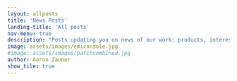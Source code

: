 ```yaml
---
layout: allposts
title: 'News Posts'
landing-title: 'All posts'
nav-menu: true
description: "Posts updating you on news of our work: products, interesting projects and sales!"
image: assets/images/emiconsole.jpg
#image: assets/images/patchcombined.jpg
author: Aaron Zauner
show_tile: true
---
```


